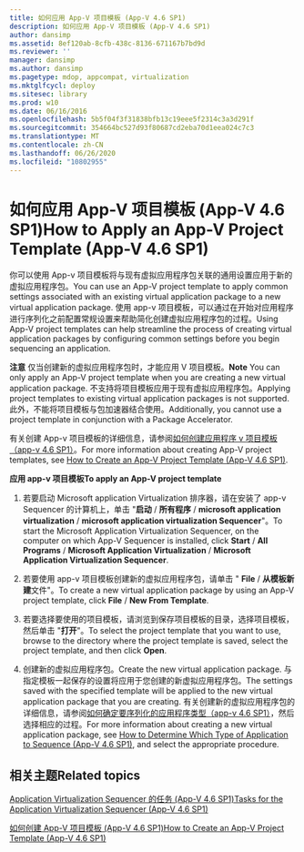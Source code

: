 ```yaml
---
title: 如何应用 App-V 项目模板 (App-V 4.6 SP1)
description: 如何应用 App-V 项目模板 (App-V 4.6 SP1)
author: dansimp
ms.assetid: 8ef120ab-8cfb-438c-8136-671167b7bd9d
ms.reviewer: ''
manager: dansimp
ms.author: dansimp
ms.pagetype: mdop, appcompat, virtualization
ms.mktglfcycl: deploy
ms.sitesec: library
ms.prod: w10
ms.date: 06/16/2016
ms.openlocfilehash: 5b5f04f3f31838bfb13c19eee5f2314c3a3d291f
ms.sourcegitcommit: 354664bc527d93f80687cd2eba70d1eea024c7c3
ms.translationtype: MT
ms.contentlocale: zh-CN
ms.lasthandoff: 06/26/2020
ms.locfileid: "10802955"
---
```

# <span data-ttu-id="4c255-103">如何应用 App-V 项目模板 (App-V 4.6 SP1)</span><span class="sxs-lookup"><span data-stu-id="4c255-103">How to Apply an App-V Project Template (App-V 4.6 SP1)</span></span>


<span data-ttu-id="4c255-104">你可以使用 App-v 项目模板将与现有虚拟应用程序包关联的通用设置应用于新的虚拟应用程序包。</span><span class="sxs-lookup"><span data-stu-id="4c255-104">You can use an App-V project template to apply common settings associated with an existing virtual application package to a new virtual application package.</span></span> <span data-ttu-id="4c255-105">使用 app-v 项目模板，可以通过在开始对应用程序进行序列化之前配置常规设置来帮助简化创建虚拟应用程序包的过程。</span><span class="sxs-lookup"><span data-stu-id="4c255-105">Using App-V project templates can help streamline the process of creating virtual application packages by configuring common settings before you begin sequencing an application.</span></span>

<span data-ttu-id="4c255-106">**注意** 仅当创建新的虚拟应用程序包时，才能应用 V 项目模板。</span><span class="sxs-lookup"><span data-stu-id="4c255-106">**Note** You can only apply an App-V project template when you are creating a new virtual application package.</span></span> <span data-ttu-id="4c255-107">不支持将项目模板应用于现有虚拟应用程序包。</span><span class="sxs-lookup"><span data-stu-id="4c255-107">Applying project templates to existing virtual application packages is not supported.</span></span> <span data-ttu-id="4c255-108">此外，不能将项目模板与包加速器结合使用。</span><span class="sxs-lookup"><span data-stu-id="4c255-108">Additionally, you cannot use a project template in conjunction with a Package Accelerator.</span></span>

 

<span data-ttu-id="4c255-109">有关创建 App-v 项目模板的详细信息，请参阅[如何创建应用程序 v 项目模板（app-v 4.6 SP1）](how-to-create-an-app-v-project-template--app-v-46-sp1-.md)。</span><span class="sxs-lookup"><span data-stu-id="4c255-109">For more information about creating App-V project templates, see [How to Create an App-V Project Template (App-V 4.6 SP1)](how-to-create-an-app-v-project-template--app-v-46-sp1-.md).</span></span>

**<span data-ttu-id="4c255-110">应用 app-v 项目模板</span><span class="sxs-lookup"><span data-stu-id="4c255-110">To apply an App-V project template</span></span>**

1.  <span data-ttu-id="4c255-111">若要启动 Microsoft application Virtualization 排序器，请在安装了 app-v Sequencer 的计算机上，单击 "**启动**  /  **所有程序**  /  **microsoft application virtualization**  /  **microsoft application virtualization Sequencer**"。</span><span class="sxs-lookup"><span data-stu-id="4c255-111">To start the Microsoft Application Virtualization Sequencer, on the computer on which App-V Sequencer is installed, click **Start** / **All Programs** / **Microsoft Application Virtualization** / **Microsoft Application Virtualization Sequencer**.</span></span>

2.  <span data-ttu-id="4c255-112">若要使用 app-v 项目模板创建新的虚拟应用程序包，请单击 " **File**  /  **从模板新建**文件"。</span><span class="sxs-lookup"><span data-stu-id="4c255-112">To create a new virtual application package by using an App-V project template, click **File** / **New From Template**.</span></span>

3.  <span data-ttu-id="4c255-113">若要选择要使用的项目模板，请浏览到保存项目模板的目录，选择项目模板，然后单击 "**打开**"。</span><span class="sxs-lookup"><span data-stu-id="4c255-113">To select the project template that you want to use, browse to the directory where the project template is saved, select the project template, and then click **Open**.</span></span>

4.  <span data-ttu-id="4c255-114">创建新的虚拟应用程序包。</span><span class="sxs-lookup"><span data-stu-id="4c255-114">Create the new virtual application package.</span></span> <span data-ttu-id="4c255-115">与指定模板一起保存的设置将应用于您创建的新虚拟应用程序包。</span><span class="sxs-lookup"><span data-stu-id="4c255-115">The settings saved with the specified template will be applied to the new virtual application package that you are creating.</span></span> <span data-ttu-id="4c255-116">有关创建新的虚拟应用程序包的详细信息，请参阅[如何确定要序列化的应用程序类型（app-v 4.6 SP1）](how-to-determine-which-type-of-application-to-sequence---app-v-46-sp1-.md)，然后选择相应的过程。</span><span class="sxs-lookup"><span data-stu-id="4c255-116">For more information about creating a new virtual application package, see [How to Determine Which Type of Application to Sequence (App-V 4.6 SP1)](how-to-determine-which-type-of-application-to-sequence---app-v-46-sp1-.md), and select the appropriate procedure.</span></span>

## <span data-ttu-id="4c255-117">相关主题</span><span class="sxs-lookup"><span data-stu-id="4c255-117">Related topics</span></span>


[<span data-ttu-id="4c255-118">Application Virtualization Sequencer 的任务 (App-V 4.6 SP1)</span><span class="sxs-lookup"><span data-stu-id="4c255-118">Tasks for the Application Virtualization Sequencer (App-V 4.6 SP1)</span></span>](tasks-for-the-application-virtualization-sequencer--app-v-46-sp1-.md)

[<span data-ttu-id="4c255-119">如何创建 App-V 项目模板 (App-V 4.6 SP1)</span><span class="sxs-lookup"><span data-stu-id="4c255-119">How to Create an App-V Project Template (App-V 4.6 SP1)</span></span>](how-to-create-an-app-v-project-template--app-v-46-sp1-.md)

 

 





